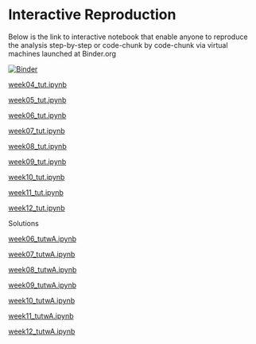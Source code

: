
# Interactive Reproduction

Below is the link to interactive notebook that enable anyone to reproduce the analysis step-by-step or code-chunk by code-chunk via virtual machines launched at Binder.org

[![Binder](https://mybinder.org/badge_logo.svg)](https://mybinder.org/v2/gh/MartinSchweinberger/SLAT7855_Interactive/main?labpath=week04_tuti.ipynb)

[week04_tut.ipynb](https://mybinder.org/v2/gh/MartinSchweinberger/SLAT7855_Interactive/main?labpath=week04_tuti.ipynb)

[week05_tut.ipynb](https://mybinder.org/v2/gh/MartinSchweinberger/SLAT7855_Interactive/main?labpath=week05_tuti.ipynb)

[week06_tut.ipynb](https://mybinder.org/v2/gh/MartinSchweinberger/SLAT7855_Interactive/main?labpath=week06_tuti.ipynb)

[week07_tut.ipynb](https://mybinder.org/v2/gh/MartinSchweinberger/SLAT7855_Interactive/main?labpath=week07_tuti.ipynb)

[week08_tut.ipynb](https://mybinder.org/v2/gh/MartinSchweinberger/SLAT7855_Interactive/main?labpath=week08_tuti.ipynb)

[week09_tut.ipynb](https://mybinder.org/v2/gh/MartinSchweinberger/SLAT7855_Interactive/main?labpath=week09_tuti.ipynb)

[week10_tut.ipynb](https://mybinder.org/v2/gh/MartinSchweinberger/SLAT7855_Interactive/main?labpath=week10_tuti.ipynb)

[week11_tut.ipynb](https://mybinder.org/v2/gh/MartinSchweinberger/SLAT7855_Interactive/main?labpath=week11_tuti.ipynb)

[week12_tut.ipynb](https://mybinder.org/v2/gh/MartinSchweinberger/SLAT7855_Interactive/main?labpath=week12_tuti.ipynb)

Solutions

[week06_tutwA.ipynb](https://mybinder.org/v2/gh/MartinSchweinberger/SLAT7855_Interactive/main?labpath=week06_tutwAi.ipynb)

[week07_tutwA.ipynb](https://mybinder.org/v2/gh/MartinSchweinberger/SLAT7855_Interactive/main?labpath=week07_tutwAi.ipynb)

[week08_tutwA.ipynb](https://mybinder.org/v2/gh/MartinSchweinberger/SLAT7855_Interactive/main?labpath=week08_tutwAi.ipynb)

[week09_tutwA.ipynb](https://mybinder.org/v2/gh/MartinSchweinberger/SLAT7855_Interactive/main?labpath=week09_tutwAi.ipynb)

[week10_tutwA.ipynb](https://mybinder.org/v2/gh/MartinSchweinberger/SLAT7855_Interactive/main?labpath=week10_tutwAi.ipynb)

[week11_tutwA.ipynb](https://mybinder.org/v2/gh/MartinSchweinberger/SLAT7855_Interactive/main?labpath=week11_tutwAi.ipynb)

[week12_tutwA.ipynb](https://mybinder.org/v2/gh/MartinSchweinberger/SLAT7855_Interactive/main?labpath=week12_tutwAi.ipynb)


